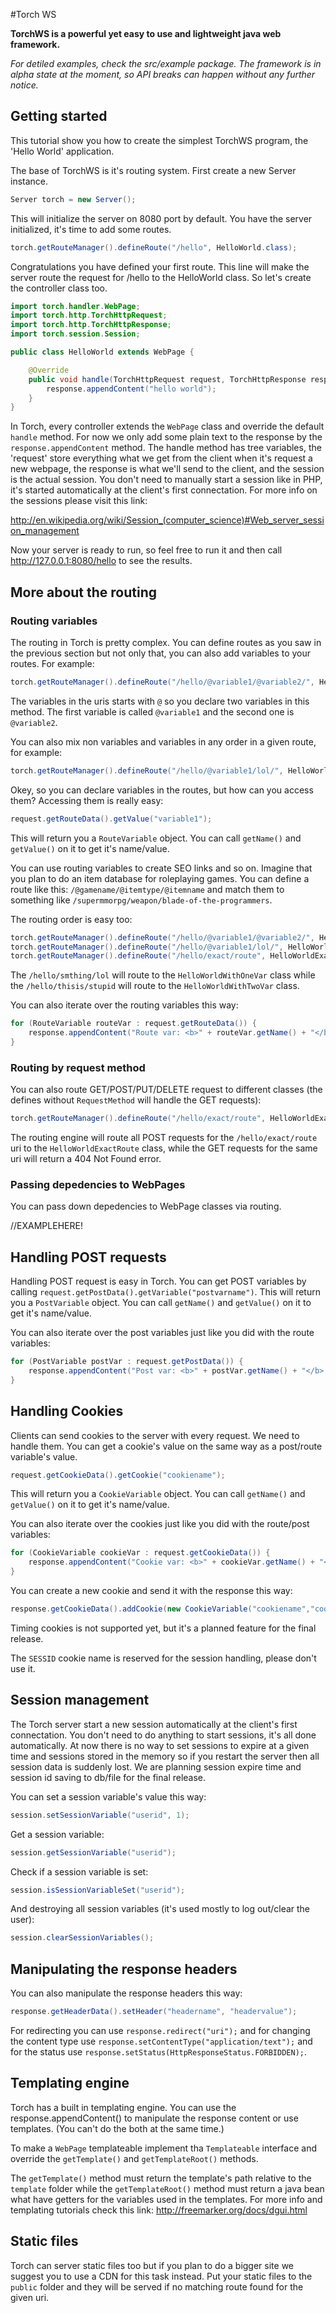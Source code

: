 #Torch WS

**TorchWS is a powerful yet easy to use and lightweight java web framework.**

*For detiled examples, check the src/example package. The framework is in alpha state at the moment, so API breaks can happen without any further notice.*

## Getting started

This tutorial show you how to create the simplest TorchWS program, the 'Hello World' application.

The base of TorchWS is it's routing system. First create a new Server instance.

``` Java
Server torch = new Server();
```

This will initialize the server on 8080 port by default. You have the server initialized, it's time to add some routes.

``` Java
torch.getRouteManager().defineRoute("/hello", HelloWorld.class);
```

Congratulations you have defined your first route. This line will make the server route the request for /hello to the HelloWorld class. So let's create the controller class too.

``` Java
import torch.handler.WebPage;
import torch.http.TorchHttpRequest;
import torch.http.TorchHttpResponse;
import torch.session.Session;

public class HelloWorld extends WebPage {

    @Override
    public void handle(TorchHttpRequest request, TorchHttpResponse response, Session session) {
        response.appendContent("hello world");
    }
}
```

In Torch, every controller extends the `WebPage` class and override the default `handle` method. For now we only add some plain text to the response by the `response.appendContent` method. The handle method has tree variables, the 'request' store everything what we get from the client when it's request a new webpage, the response is what we'll send to the client, and the session is the actual session. You don't need to manually start a session like in PHP, it's started automatically at the client's first connectation. For more info on the sessions please visit this link:

http://en.wikipedia.org/wiki/Session_(computer_science)#Web_server_session_management

Now your server is ready to run, so feel free to run it and then call http://127.0.0.1:8080/hello to see the results.

## More about the routing

### Routing variables

The routing in Torch is pretty complex. You can define routes as you saw in the previous section but not only that, you can also add variables to your routes. For example:

``` Java
torch.getRouteManager().defineRoute("/hello/@variable1/@variable2/", HelloWorldWithTwoVar.class);
```

The variables in the uris starts with `@` so you declare two variables in this method. The first variable is called `@variable1` and the second one is `@variable2`.

You can also mix non variables and variables in any order in a given route, for example:

``` Java
torch.getRouteManager().defineRoute("/hello/@variable1/lol/", HelloWorldWithOneVar.class);
```

Okey, so you can declare variables in the routes, but how can you access them? Accessing them is really easy:

``` Java
request.getRouteData().getValue("variable1");
```

This will return you a `RouteVariable` object. You can call `getName()` and `getValue()` on it to get it's name/value.

You can use routing variables to create SEO links and so on. Imagine that you plan to do an item database for roleplaying games. You can define a route like this: `/@gamename/@itemtype/@itemname` and match them to something like `/supermmorpg/weapon/blade-of-the-programmers`.

The routing order is easy too:

``` Java
torch.getRouteManager().defineRoute("/hello/@variable1/@variable2/", HelloWorldWithTwoVar.class);
torch.getRouteManager().defineRoute("/hello/@variable1/lol/", HelloWorldWithOneVar.class);
torch.getRouteManager().defineRoute("/hello/exact/route", HelloWorldExactRoute.class);
```

The `/hello/smthing/lol` will route to the `HelloWorldWithOneVar` class while the `/hello/thisis/stupid` will route to the `HelloWorldWithTwoVar` class.

You can also iterate over the routing variables this way:

``` Java
for (RouteVariable routeVar : request.getRouteData()) {
    response.appendContent("Route var: <b>" + routeVar.getName() + "</b> = '" + routeVar.getValue()+"'<br>");
}
```

### Routing by request method

You can also route GET/POST/PUT/DELETE request to different classes (the defines without `RequestMethod` will handle the GET requests):

``` Java
torch.getRouteManager().defineRoute("/hello/exact/route", HelloWorldExactRoute.class, RequestMethod.POST);
```

The routing engine will route all POST requests for the `/hello/exact/route` uri to the `HelloWorldExactRoute` class, while the GET requests for the same uri will return a 404 Not Found error.

### Passing depedencies to WebPages

You can pass down depedencies to WebPage classes via routing.

//EXAMPLEHERE!

## Handling POST requests

Handling POST request is easy in Torch. You can get POST variables by calling `request.getPostData().getVariable("postvarname")`. This will return you a `PostVariable` object. You can call `getName()` and `getValue()` on it to get it's name/value.

You can also iterate over the post variables just like you did with the route variables:

``` Java
for (PostVariable postVar : request.getPostData()) {
    response.appendContent("Post var: <b>" + postVar.getName() + "</b> = '" + postVar.getValue()+"'<br>");
}
```

## Handling Cookies

Clients can send cookies to the server with every request. We need to handle them. You can get a cookie's value on the same way as a post/route variable's value.

``` Java
request.getCookieData().getCookie("cookiename");
```

This will return you a `CookieVariable` object. You can call `getName()` and `getValue()` on it to get it's name/value.

You can also iterate over the cookies just like you did with the route/post variables:

``` Java
for (CookieVariable cookieVar : request.getCookieData()) {
    response.appendContent("Cookie var: <b>" + cookieVar.getName() + "</b> = '" + cookieVar.getValue()+"'<br>");
}
```

You can create a new cookie and send it with the response this way:

``` Java
response.getCookieData().addCookie(new CookieVariable("cookiename","cookievalue"));
```

Timing cookies is not supported yet, but it's a planned feature for the final release.

The `SESSID` cookie name is reserved for the session handling, please don't use it.

## Session management

The Torch server start a new session automatically at the client's first connectation. You don't need to do anything to start sessions, it's all done automatically. At now there is no way to set sessions to expire at a given time and sessions stored in the memory so if you restart the server then all session data is suddenly lost. We are planning session expire time and session id saving to db/file for the final release.

You can set a session variable's value this way:

``` Java
session.setSessionVariable("userid", 1);
```

Get a session variable:

``` Java
session.getSessionVariable("userid");
```

Check if a session variable is set:

``` Java
session.isSessionVariableSet("userid");
```

And destroying all session variables (it's used mostly to log out/clear the user):

``` Java
session.clearSessionVariables();
```

## Manipulating the response headers

You can also manipulate the response headers this way:

``` Java
response.getHeaderData().setHeader("headername", "headervalue");
```

For redirecting you can use `response.redirect("uri");` and for changing the content type use `response.setContentType("application/text");` and for the status use `response.setStatus(HttpResponseStatus.FORBIDDEN);`.

## Templating engine

Torch has a built in templating engine. You can use the response.appendContent() to manipulate the response content or use templates. (You can't do the both at the same time.) 

To make a `WebPage` templateable implement tha `Templateable` interface and override the `getTemplate()` and `getTemplateRoot()` methods.

The `getTemplate()` method must return the template's path relative to the `template` folder while the `getTemplateRoot()` method must return a java bean what have getters for the variables used in the templates. For more info and templating tutorials check this link: http://freemarker.org/docs/dgui.html

## Static files

Torch can server static files too but if you plan to do a bigger site we suggest you to use a CDN for this task instead. Put your static files to the `public` folder and they will be served if no matching route found for the given uri.



